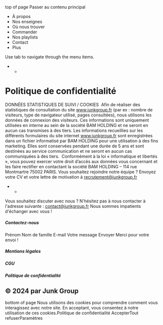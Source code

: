 top of page
Passer au contenu principal
  * À propos
  * Nos enseignes
  * Où nous trouver
  * Commander
  * Nos playlists
  * Contact
  * Plus


Use tab to navigate through the menu items.
  *   * 

# Politique de confidentialité
DONNÉES STATISTIQUES DE SUIVI / COOKIES
​
Afin de réaliser des statistiques de consultation du site www.junkgroup.fr (par ex : nombre de visiteurs, type de navigateur utilisé, pages consultées), nous utilisons les données de connexion des visiteurs. Ces informations sont uniquement utilisées en interne au sein de la société BAM HOLDING et ne seront en aucun cas transmises à des tiers. 
Les informations recueillies sur les différents formulaires du site internet www.junkgroup.fr sont enregistrées dans un fichier informatisé par BAM HOLDING pour une utilisation à des fins marketing. Elles sont conservées pendant une durée de 5 ans et sont destinées au service communication et ne seront en aucun cas communiquées à des tiers. 
​
Conformément à la loi « informatique et libertés », vous pouvez exercer votre droit d’accès aux données vous concernant et les faire rectifier en contactant la société BAM HOLDING – 114 rue Montmartre 75002 PARIS.
Vous souhaitez rejoindre notre équipe ?
​
Envoyez votre CV et votre lettre de motivation à recrutement@junkgroup.fr
  *   * 

Vous souhaitez discuter avec nous ?
N'hésitez pas à nous contacter à l'adresse suivante : contact@junkgroup.fr
Nous sommes impatients d'échanger avec vous ! 
##### Contactez-nous
Prénom
Nom de famille
E-mail
Votre message
Envoyer
Merci pour votre envoi !
##### Mentions légales
##### CGU
##### Politique de confidentialité
## © 2024 par Junk Group
bottom of page
Nous utilisons des cookies pour comprendre comment vous interagissez avec notre site. En acceptant, vous consentez à notre utilisation de ces cookies.Politique de confidentialité
AccepterTout refuserParamètres
